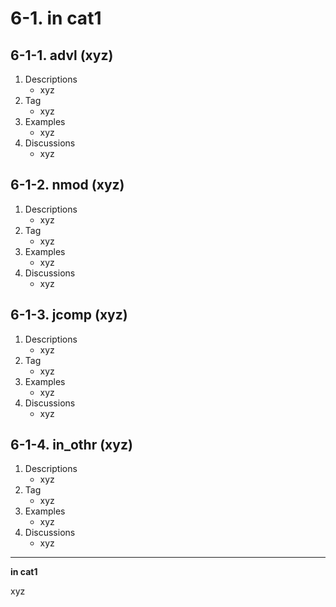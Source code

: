 # 6-1\. in cat1

## 6-1-1\. advl (xyz)

1. Descriptions
    - xyz
2. Tag
    - xyz
3. Examples
    - xyz
4. Discussions
    - xyz

## 6-1-2\. nmod (xyz)

1. Descriptions
    - xyz
2. Tag
    - xyz
3. Examples
    - xyz
4. Discussions
    - xyz

## 6-1-3\. jcomp (xyz)

1. Descriptions
    - xyz
2. Tag
    - xyz
3. Examples
    - xyz
4. Discussions
    - xyz

## 6-1-4\. in_othr (xyz)

1. Descriptions
    - xyz
2. Tag
    - xyz
3. Examples
    - xyz
4. Discussions
    - xyz
---

**in cat1**

xyz
